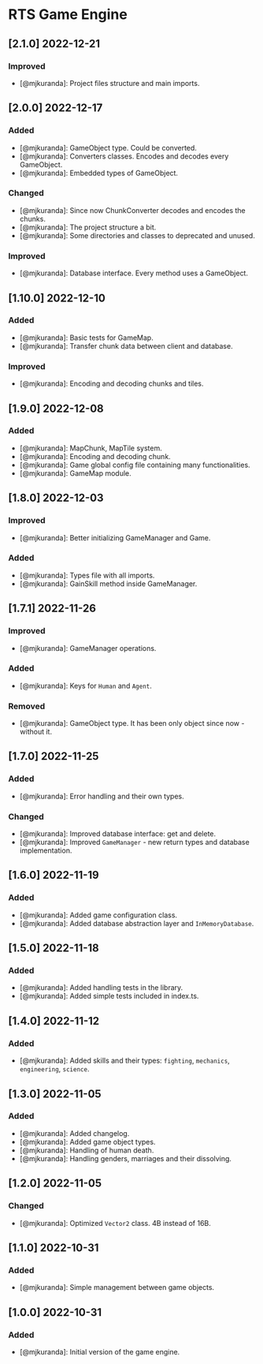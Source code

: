 # RTS Game Engine

## [2.1.0] 2022-12-21
### Improved
- [@mjkuranda]: Project files structure and main imports.

## [2.0.0] 2022-12-17
### Added
- [@mjkuranda]: GameObject type. Could be converted.
- [@mjkuranda]: Converters classes. Encodes and decodes every GameObject.
- [@mjkuranda]: Embedded types of GameObject.

### Changed
- [@mjkuranda]: Since now ChunkConverter decodes and encodes the chunks.
- [@mjkuranda]: The project structure a bit.
- [@mjkuranda]: Some directories and classes to deprecated and unused.

### Improved
- [@mjkuranda]: Database interface. Every method uses a GameObject.

## [1.10.0] 2022-12-10
### Added
- [@mjkuranda]: Basic tests for GameMap.
- [@mjkuranda]: Transfer chunk data between client and database.

### Improved
- [@mjkuranda]: Encoding and decoding chunks and tiles.

## [1.9.0] 2022-12-08
### Added
- [@mjkuranda]: MapChunk, MapTile system.
- [@mjkuranda]: Encoding and decoding chunk.
- [@mjkuranda]: Game global config file containing many functionalities.
- [@mjkuranda]: GameMap module.

## [1.8.0] 2022-12-03
### Improved
- [@mjkuranda]: Better initializing GameManager and Game.

### Added
- [@mjkuranda]: Types file with all imports.
- [@mjkuranda]: GainSkill method inside GameManager.

## [1.7.1] 2022-11-26
### Improved
- [@mjkuranda]: GameManager operations.

### Added
- [@mjkuranda]: Keys for `Human` and `Agent`.

### Removed
- [@mjkuranda]: GameObject type. It has been only object since now - without it.

## [1.7.0] 2022-11-25
### Added
- [@mjkuranda]: Error handling and their own types.

### Changed
- [@mjkuranda]: Improved database interface: get and delete.
- [@mjkuranda]: Improved `GameManager` - new return types and database implementation.

## [1.6.0] 2022-11-19
### Added
- [@mjkuranda]: Added game configuration class.
- [@mjkuranda]: Added database abstraction layer and `InMemoryDatabase`.

## [1.5.0] 2022-11-18
### Added
- [@mjkuranda]: Added handling tests in the library.
- [@mjkuranda]: Added simple tests included in index.ts.

## [1.4.0] 2022-11-12
### Added
- [@mjkuranda]: Added skills and their types: `fighting`, `mechanics`, `engineering`, `science`.

## [1.3.0] 2022-11-05
### Added
- [@mjkuranda]: Added changelog.
- [@mjkuranda]: Added game object types.
- [@mjkuranda]: Handling of human death.
- [@mjkuranda]: Handling genders, marriages and their dissolving.

## [1.2.0] 2022-11-05
### Changed
- [@mjkuranda]: Optimized `Vector2` class. 4B instead of 16B.

## [1.1.0] 2022-10-31
### Added
- [@mjkuranda]: Simple management between game objects.

## [1.0.0] 2022-10-31
### Added
- [@mjkuranda]: Initial version of the game engine.
